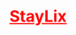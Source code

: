 <a href="https://said-boutayeb.github.io/Staylix-0/" class="active"  style="color: red;"><h1>StayLix</h1></a>
